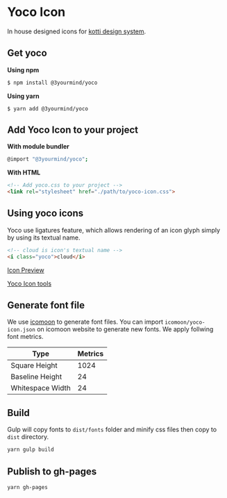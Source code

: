 # Yoco Icon

In house designed icons for [kotti design system](https://3yourmind.github.io/kotti/).

## Get yoco

**Using npm**
```bash
$ npm install @3yourmind/yoco
```

**Using yarn**

```
$ yarn add @3yourmind/yoco
```

## Add Yoco Icon to your project

**With module bundler**
```bash
@import "@3yourmind/yoco";
```
**With HTML**
```html
<!-- Add yoco.css to your project -->
<link rel="stylesheet" href="./path/to/yoco-icon.css">
```

## Using yoco icons

Yoco use ligatures feature, which allows rendering of an icon glyph simply by using its textual name.

```html
<!-- cloud is icon's textual name -->
<i class="yoco">cloud</i>
```

[Icon Preview](https://3yourmind.github.io/yoco/)

[Yoco Icon tools](https://3yourmind.github.io/kotti/foundations/icons)

## Generate font file

We use [icomoon](https://icomoon.io/app/) to generate font files. You can import `icomoon/yoco-icon.json` on icomoon website to generate new fonts. We apply follwing font metrics.

|Type|Metrics|
|----|----|
|Square Height|1024|
|Baseline Height|24|
|Whitespace Width|24|

## Build

Gulp will copy fonts to `dist/fonts` folder and minify css files then copy to `dist` directory.  

```bash
yarn gulp build
```
## Publish to gh-pages

```bash
yarn gh-pages
```




